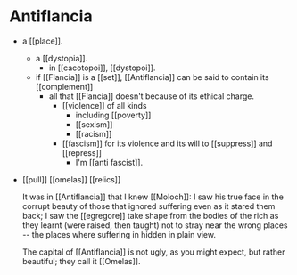 # Antiflancia
- a [[place]].
	- a [[dystopia]].
		- in [[cacotopoi]], [[dystopoi]].
	- if [[Flancia]] is a [[set]], [[Antiflancia]] can be said to contain its [[complement]]
		- all that [[Flancia]] doesn't because of its ethical charge.
			- [[violence]] of all kinds
				- including [[poverty]]
				- [[sexism]]
				- [[racism]]
			- [[fascism]] for its violence and its will to [[suppress]] and [[repress]]
				- I'm [[anti fascist]].
- [[pull]] [[omelas]] [[relics]]
  
  It was in [[Antiflancia]] that I knew [[Moloch]]: I saw his true face in the corrupt beauty of those that ignored suffering even as it stared them back; I saw the [[egregore]] take shape from the bodies of the rich as they learnt (were raised, then taught) not to stray near the wrong places -- the places where suffering in hidden in plain view.
  
  The capital of [[Antiflancia]] is not ugly, as you might expect, but rather beautiful; they call it [[Omelas]].